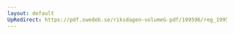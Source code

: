 ```yaml
---
layout: default
UpRedirect: https://pdf.swedeb.se/riksdagen-volumeG-pdf/199596/reg_199596/reg_199596_0291.pdf
---
```


